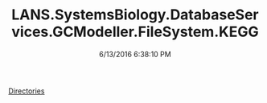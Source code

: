 ﻿---
title: LANS.SystemsBiology.DatabaseServices.GCModeller.FileSystem.KEGG
date: 6/13/2016 6:38:10 PM
---

[Directories](T-LANS.SystemsBiology.DatabaseServices.GCModeller.FileSystem.KEGG.Directories.html)
